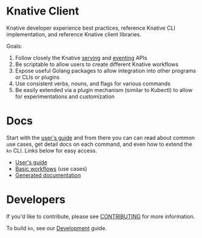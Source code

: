 # Knative Client

Knative developer experience best practices, reference Knative CLI
implementation, and reference Knative client libraries.

Goals:

1. Follow closely the Knative [serving](https://github.com/knative/serving) and [eventing](https://github.com/knative/eventing) APIs
2. Be scriptable to allow users to create different Knative workflows
3. Expose useful Golang packages to allow integration into other programs or CLIs or plugins
4. Use consistent verbs, nouns, and flags for various commands
5. Be easily extended via a plugin mechanism (similar to Kubectl) to allow for experimentations and customization

# Docs

Start with the [user's guide](docs/README.md) and from there you can can read about common use cases, get detail docs on each command, and even how to extend the `kn` CLI. Links below for easy access.

* [User's guide](docs/README.md)
* [Basic workflows](docs/workflows.md) (use cases)
* [Generated documentation](docs/cmd/kn.md)

# Developers

If you'd like to contribute, please see
[CONTRIBUTING](https://knative.dev/contributing/)
for more information.

To build `kn`, see our [Development](DEVELOPMENT.md) guide.

